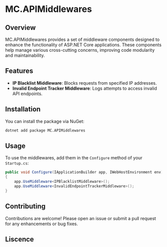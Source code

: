 # MC.APIMiddlewares

## Overview

MC.APIMiddlewares provides a set of middleware components designed to enhance the functionality of ASP.NET Core applications. These components help manage various cross-cutting concerns, improving code modularity and maintainability.

## Features

- **IP Blacklist Middleware**: Blocks requests from specified IP addresses.
- **Invalid Endpoint Tracker Middleware**: Logs attempts to access invalid API endpoints.

## Installation

You can install the package via NuGet:

```bash
dotnet add package MC.APIMiddlewares
```

## Usage

To use the middlewares, add them in the `Configure` method of your `Startup.cs`:

```csharp
public void Configure(IApplicationBuilder app, IWebHostEnvironment env)
{
    app.UseMiddleware<IPBlacklistMiddleware>();
    app.UseMiddleware<InvalidEndpointTrackerMiddleware>();
}
```

## Contributing

Contributions are welcome! Please open an issue or submit a pull request for any enhancements or bug fixes.

## Liscence
